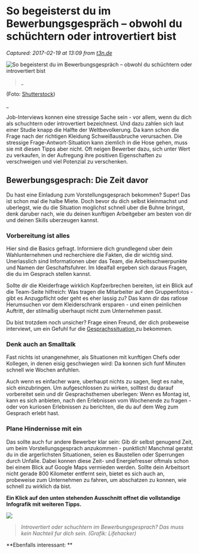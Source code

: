 # So begeisterst du im Bewerbungsgespräch – obwohl du schüchtern oder introvertiert bist

_Captured: 2017-02-19 at 13:09 from [t3n.de](http://t3n.de/news/introvertiert-schuechtern-bewerbungsgespraech-795013/)_

![So begeisterst du im Bewerbungsgespräch – obwohl du schüchtern oder introvertiert bist](http://img.t3n.sc/news/wp-content/uploads/2017/02/bewerbungsgesprach-frau.jpg?auto=compress%2Cformat&fit=crop&fm=jpg&h=347&ixlib=php-1.1.0&q=65&w=620&s=0c99ca0216d538b45008db8b4d7899f2)

> _ 

(Foto: [Shutterstock](https://www.shutterstock.com/de/g/dmytro+zinkevych))

_

Job-Interviews konnen eine stressige Sache sein - vor allem, wenn du dich als schuchtern oder introvertiert bezeichnest. Und dazu zahlen sich laut einer Studie knapp die Halfte der Weltbevolkerung. Da kann schon die Frage nach der richtigen Kleidung Schweißausbruche verursachen. Die stressige Frage-Antwort-Situation kann ziemlich in die Hose gehen, muss sie mit diesen Tipps aber nicht. Oft neigen Bewerber dazu, sich unter Wert zu verkaufen, in der Aufregung ihre positiven Eigenschaften zu verschweigen und viel Potenzial zu verschenken.

## Bewerbungsgesprach: Die Zeit davor

Du hast eine Einladung zum Vorstellungsgesprach bekommen? Super! Das ist schon mal die halbe Miete. Doch bevor du dich selbst kleinmachst und uberlegst, wie du die Situation moglichst schnell uber die Buhne bringst, denk daruber nach, wie du deinen kunftigen Arbeitgeber am besten von dir und deinen Skills uberzeugen kannst.

### Vorbereitung ist alles

Hier sind die Basics gefragt. Informiere dich grundlegend uber dein Wahlunternehmen und recherchiere die Fakten, die dir wichtig sind. Unerlasslich sind Informationen uber das Team, die Arbeitsschwerpunkte und Namen der Geschaftsfuhrer. Im Idealfall ergeben sich daraus Fragen, die du im Gesprach stellen kannst.

Sollte dir die Kleiderfrage wirklich Kopfzerbrechen bereiten, ist ein Blick auf die Team-Seite hilfreich: Was tragen die Mitarbeiter auf den Gruppenfotos - gibt es Anzugpflicht oder geht es eher lassig zu? Das kann dir das ratlose Herumsuchen vor dem Kleiderschrank ersparen - und einen peinlichen Auftritt, der stilmaßig uberhaupt nicht zum Unternehmen passt.

Du bist trotzdem noch unsicher? Frage einen Freund, der dich probeweise interviewt, um ein Gefuhl fur die [Gesprachssituation ](http://t3n.de/news/studentin-vorstellungsgespraeche-786640/)zu bekommen.

### Denk auch an Smalltalk

Fast nichts ist unangenehmer, als Situationen mit kunftigen Chefs oder Kollegen, in denen eisig geschwiegen wird: Da konnen sich funf Minuten schnell wie Wochen anfuhlen.

Auch wenn es einfacher ware, uberhaupt nichts zu sagen, liegt es nahe, sich einzubringen. Um aufgeschlossen zu wirken, solltest du darauf vorbereitet sein und dir Gesprachsthemen uberlegen: Wenn es Montag ist, kann es sich anbieten, nach den Erlebnissen vom Wochenende zu fragen - oder von kuriosen Erlebnissen zu berichten, die du auf dem Weg zum Gesprach erlebt hast.

### Plane Hindernisse mit ein

Das sollte auch fur andere Bewerber klar sein: Gib dir selbst genugend Zeit, um beim Vorstellungsgesprach anzukommen - punktlich! Manchmal geratst du in die argerlichsten Situationen, seien es Baustellen oder Sperrungen durch Unfalle. Dabei konnen diese Zeit- und Energiefresser oftmals schon bei einem Blick auf Google Maps vermieden werden. Sollte dein Arbeitsort nicht gerade 800 Kilometer entfernt sein, bietet es sich auch an, probeweise zum Unternehmen zu fahren, um abschatzen zu konnen, wie schnell zu wirklich da bist.

**Ein Klick auf den unten stehenden Ausschnitt offnet die vollstandige Infografik mit weiteren Tipps.**

![](http://t3n.de/news/wp-content/uploads/2017/02/introvertiert-bewerbungsgesprach-zuschnitt-620x930.jpg)

> _Introvertiert oder schuchtern im Bewerbungsgesprach? Das muss kein Nachteil fur dich sein. (Grafik: Lifehacker)_

**Ebenfalls interessant: **
